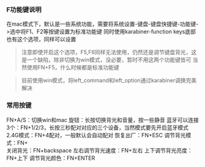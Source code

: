### F功能键说明
在mac模式下，默认是一些系统功能，需要将系统设置-键盘-键盘快捷键-功能键->选中将F1、F2等按键设置为标准功能键
同时使用karabiner-function keys底部也有这个选项，同样可以设置
> 注意即使开启这个选项，F5,F6同样无法使用，仍然还是调节键盘背光，这是一个缺陷，除非切换为win模式，没必要，暂时不用这两个功能键皆可
> 当然使用FN+F5，什么时候都是标准功能键

> 目前使用win模式，将left_command和left_option通过karabiner调换完美解决
### 常用按键
FN+A/S：切换win和mac
旋钮：长按切换背光和音量，按一些静音
蓝牙可以连接3个：FN+1/2/3，长按三秒配对对应的三个设备，当然模式要先开启蓝牙模式
2.4G模式：FN+4配对，一般默认会自动配对
恢复出厂：FN+ESC
调节背光模式：FN+\
关闭背光：FN+backspace
左右调节背光速度：FN+左右
上下调节背光亮度：FN+上下
调节背光颜色：FN+ENTER